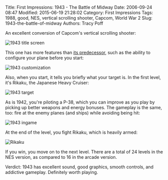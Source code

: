 Title: First Impressions: 1943 - The Battle of Midway
Date: 2006-09-24 08:47
Modified: 2015-06-19 21:28:02
Category: First Impressions
Tags: 1988, good, NES, vertical scrolling shooter, Capcom, World War 2
Slug: 1943-the-battle-of-midway
Authors: Tracy Poff

An excellent conversion of Capcom's vertical scrolling shooter:

![1943 title screen]({filename}images/1943-The-Battle-of-Midway_01.png)

This one has more features than [its predecessor][1942], such as the ability to configure your plane before you start:

![1943 customization]({filename}images/1943-The-Battle-of-Midway_02.png)

Also, when you start, it tells you briefly what your target is. In the first level, it's Rikaku, the Japanese Heavy Cruiser:

![1943 target]({filename}images/1943-The-Battle-of-Midway_03.png)

As is 1942, you're piloting a P-38, which you can improve as you play by picking up better weapons and energy bonuses. The gameplay is the same, too: fire at the enemy planes (and ships) while avoiding being hit:

![1943 ingame]({filename}images/1943-The-Battle-of-Midway_04.png)

At the end of the level, you fight Rikaku, which is heavily armed:

![Rikaku]({filename}images/1943-The-Battle-of-Midway_08.png)

If you win, you move on to the next level. There are a total of 24 levels in the NES version, as compared to 16 in the arcade version.

Verdict: 1943 has excellent sound, good graphics, smooth controls, and addictive gameplay. Definitely worth playing.

[1942]: {filename}1942.md
